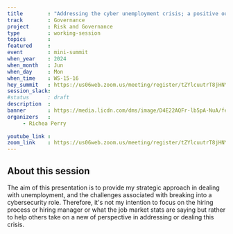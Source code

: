 ```yaml
---
title        : "Addressing the cyber unemployment crisis; a positive outlook"
track        : Governance
project      : Risk and Governance
type         : working-session
topics       : 
featured     :
event        : mini-summit
when_year    : 2024
when_month   : Jun
when_day     : Mon
when_time    : WS-15-16
hey_summit   : https://us06web.zoom.us/meeting/register/tZYlcuutrT8jHNY227ID-Mok0HLulTcgq1GL
session_slack:
#status      : draft
description  :
banner       : https://media.licdn.com/dms/image/D4E22AQFr-lb5pA-NuA/feedshare-shrink_1280/0/1715881153059?e=1719446400&v=beta&t=gUzXHc8pHYh_5eyFhJH-v5-y9mOg4zhiuxg8Tlcv3ws
organizers   :
     - Richea Perry
    
youtube_link : 
zoom_link    : https://us06web.zoom.us/meeting/register/tZYlcuutrT8jHNY227ID-Mok0HLulTcgq1GL
---
```


## About this session
The aim of this presentation is to provide my strategic approach in dealing with unemployment, and the challenges associated with breaking into a cybersecurity role. Therefore, it's not my intention to focus on the hiring process or hiring manager or what the job market stats are saying but rather to help others take on a new of perspective in addressing or dealing this crisis.
